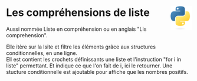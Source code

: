 # **Les compréhensions de liste**<a href="../../../"><img align="right" src="../../../assets/Python-logo-notext.svg" alt="Python" height="64px"></a>
Aussi nommée Liste en compréhension ou en anglais "Lis comprehension".

Elle itère sur la lsite et filtre les éléments grâce aux structures conditionnelles, en une ligne.  
Ell est contient les crochets définissants une liste et l'instruction "for i in liste" permettant. Et indique ce que l'on fait de i, ici le retourner. Une stucture conditionnelle est ajoutable pour affiche que les nombres positifs.